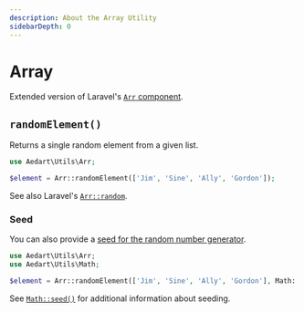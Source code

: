 ```yaml
---
description: About the Array Utility
sidebarDepth: 0
---
```


# Array

Extended version of Laravel's [`Arr` component](https://laravel.com/docs/6.x/helpers#arrays).

## `randomElement()`

Returns a single random element from a given list.

```php
use Aedart\Utils\Arr;

$element = Arr::randomElement(['Jim', 'Sine', 'Ally', 'Gordon']);
```

See also Laravel's [`Arr::random`](https://laravel.com/docs/6.x/helpers#method-array-random).

### Seed

You can also provide a [seed for the random number generator](https://www.php.net/manual/en/function.mt-srand.php). 

```php
use Aedart\Utils\Arr;
use Aedart\Utils\Math;

$element = Arr::randomElement(['Jim', 'Sine', 'Ally', 'Gordon'], Math::seed());
```

See [`Math::seed()`](math.md) for additional information about seeding.
